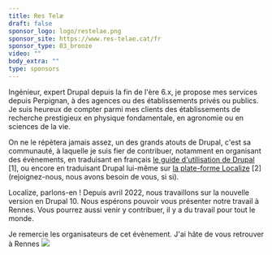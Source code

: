 ```yaml
---
title: Res Telæ
draft: false
sponsor_logo: logo/restelae.png
sponsor_site: https://www.res-telae.cat/fr
sponsor_type: 03_bronze
video: ""
body_extra: ""
type: sponsors
---
```

Ingénieur, expert Drupal depuis la fin de l'ère 6.x, je propose mes services depuis Perpignan, à des agences ou des établissements privés ou publics. Je suis heureux de compter parmi mes clients des établissements de recherche prestigieux en physique fondamentale, en agronomie ou en sciences de la vie.

On ne le répètera jamais assez, un des grands atouts de Drupal, c'est sa communauté, à laquelle je suis fier de contribuer, notamment en organisant des évènements, en traduisant en français [le guide d'utilisation de Drupal](https://www.drupal.org/fr/docs/user_guide/fr/index.html) \[1], ou encore en traduisant Drupal lui-même sur [la plate-forme Localize](https://localize.drupal.org) \[2] (rejoignez-nous, nous avons besoin de vous, si si).

Localize, parlons-en ! Depuis avril 2022, nous travaillons sur la nouvelle version en Drupal 10. Nous espérons pouvoir vous présenter notre travail à Rennes. Vous pourrez aussi venir y contribuer, il y a du travail pour tout le monde.

Je remercie les organisateurs de cet évènement. J'ai hâte de vous retrouver à Rennes ![](https://www.drupal.org/project/l10n_server/issues/3363374)